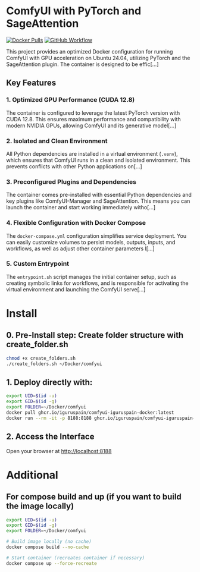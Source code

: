 # ComfyUI with PyTorch and SageAttention

[![Docker Pulls](https://img.shields.io/docker/pulls/iguruspain/comfyui-iguruspain-docker)](https://hub.docker.com/r/iguruspain/comfyui-iguruspain-docker)
[![GitHub Workflow](https://img.shields.io/github/actions/workflow/status/iguruspain/comfyui-iguruspain-docker/docker-publish.yml)](https://github.com/iguruspain/comfyui-iguruspain-docker/actions/workflows/docker-publish.yml)

This project provides an optimized Docker configuration for running ComfyUI with GPU acceleration on Ubuntu 24.04, utilizing PyTorch and the SageAttention plugin. The container is designed to be effic[...]

## Key Features

### 1. Optimized GPU Performance (CUDA 12.8)
The container is configured to leverage the latest PyTorch version with CUDA 12.8. This ensures maximum performance and compatibility with modern NVIDIA GPUs, allowing ComfyUI and its generative model[...]

### 2. Isolated and Clean Environment
All Python dependencies are installed in a virtual environment (`.venv`), which ensures that ComfyUI runs in a clean and isolated environment. This prevents conflicts with other Python applications on[...]

### 3. Preconfigured Plugins and Dependencies
The container comes pre-installed with essential Python dependencies and key plugins like ComfyUI-Manager and SageAttention. This means you can launch the container and start working immediately witho[...]

### 4. Flexible Configuration with Docker Compose
The `docker-compose.yml` configuration simplifies service deployment. You can easily customize volumes to persist models, outputs, inputs, and workflows, as well as adjust other container parameters l[...]

### 5. Custom Entrypoint
The `entrypoint.sh` script manages the initial container setup, such as creating symbolic links for workflows, and is responsible for activating the virtual environment and launching the ComfyUI serve[...]

# Install
## 0. Pre-Install step: Create folder structure with create_folder.sh
```bash
chmod +x create_folders.sh
./create_folders.sh ~/Docker/comfyui
```
## 1. Deploy directly with:
```bash
export UID=$(id -u)
export GID=$(id -g)
export FOLDER=~/Docker/comfyui
docker pull ghcr.io/iguruspain/comfyui-iguruspain-docker:latest
docker run --rm -it -p 8188:8188 ghcr.io/iguruspain/comfyui-iguruspain-docker:latest
```
## 2. Access the Interface
Open your browser at [http://localhost:8188](http://localhost:8188)

# Additional
## For compose build and up (if you want to build the image locally)
```bash
export UID=$(id -u)
export GID=$(id -g)
export FOLDER=~/Docker/comfyui

# Build image locally (no cache)
docker compose build --no-cache

# Start container (recreates container if necessary)
docker compose up --force-recreate
```
